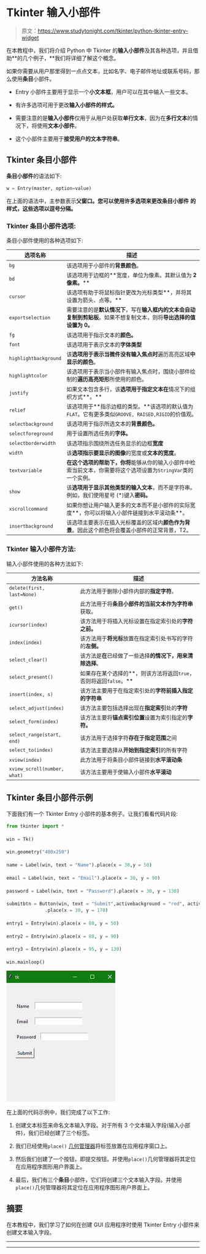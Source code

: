 # Tkinter 输入小部件

> 原文：<https://www.studytonight.com/tkinter/python-tkinter-entry-widget>

在本教程中，我们将介绍 Python 中 Tkinter 的**输入小部件**及其各种选项，并且借助**的几个例子，**我们将详细了解这个概念。

如果你需要从用户那里得到一点点文本，比如名字、电子邮件地址或联系号码，那么使用**条目**小部件。

*   Entry 小部件主要用于显示一个**小文本框**，用户可以在其中输入一些文本。

*   有许多选项可用于更改**输入小部件的样式。**

*   需要注意的是**输入小部件**仅用于从用户处获取**单行文本**，因为在**多行文本**的情况下，将使用**文本小部件**。

*   这个小部件主要用于**接受用户的文本字符串**。

## Tkinter 条目小部件

**条目小部件**的语法如下:

```py
w = Entry(master, option=value)
```

在上面的语法中，主参数表示**父窗口。**您可以使用许多选项来更改**条目小部件** **的样式，这些选项以逗号分隔。**

### Tkinter 条目小部件选项:

条目小部件使用的各种选项如下:

| **选项名称** | **描述** |
| --- | --- |
| `bg` | 该选项用于小部件的**背景颜色**。 |
| `bd` | 该选项用于边框的**宽度，单位为像素。其默认值为 **2 像素。**** |
| `cursor` | 该选项有助于将鼠标指针更改为光标类型**，并将其设置为箭头、点等。** |
| `exportselection` | 需要注意的是**默认情况下**，写在**输入框内的文本会自动复制到剪贴板**。如果不想复制文本，则将**导出选择的值设置为 0。** |
| `fg` | 该选项用于指示文本的**颜色。** |
| `font` | 该选项用于表示文本的**字体类型** |
| `highlightbackground` | 该**选项用于表示当微件没有输入焦点时**遍历高亮区域**中显示的颜色**。 |
| `highlightcolor` | 该选项用于表示当小部件有输入焦点时，围绕小部件绘制的**遍历高亮矩形**所使用的颜色。 |
| `justify` | 如果文本包含多行，该**选项用于指定文本在**情况下的组织方式**。** |
| `relief` | 该选项用于**指示边框的类型。**该选项的默认值为`FLAT`。它有更多类似`GROOVE, RAISED,RIGID`的价值观。 |
| `selectbackground` | 该选项用于指示所选文本的**背景颜色。** |
| `selectforeground` | 用于设置所选任务的**字体。** |
| `selectborderwidth` | 该选项指示围绕所选任务显示的边框**宽度** |
| `width` | 该**选项指示要显示的图像**的宽度或**文本的宽度**。 |
| `textvariable` | **在这个选项的帮助下，你将**能够从你的输入小部件中检索当前文本，你需要将这个选项设置为`StringVar`类的一个实例。 |
| `show` | 该**选项用于显示其他类型的输入文本**，而不是字符串。例如，我们使用星号 (*)键入**密码。** |
| `xscrollcommand` | 如果你想让用户输入更多的文本而不是小部件的实际宽度**，你可以将输入小部件链接到水平滚动条**。 |
| `insertbackground` | 该选项主要表示在插入光标覆盖的区域内**颜色作为背景**。因此这个颜色将会覆盖小部件的正常背景，T2。 |

### Tkinter 输入小部件方法:

输入小部件使用的各种方法如下:

| **方法名称** | **描述** |
| --- | --- |
| `delete(first, last=None)` | 此方法用于删除小部件内部的**指定字符**。 |
| `get()` | 此方法用于将**条目小部件的当前文本作为字符串**获取。 |
| `icursor(index)` | 该方法用于将插入光标设置在指定索引处的**字符之前。** |
| `index(index)` | 该方法用于**将光标**放置在指定索引处书写的字符的**左侧。** |
| `select_clear()` | 该方法是**在**已经做了一些选择**的情况下，用来清除选择**。 |
| `select_present()` | 如果存在某个选择的**，则该方法将返回`true`，否则将返回`false`。** |
| `insert(index, s)` | 该方法主要用于在指定索引处的**字符前插入指定的字符串** |
| `select_adjust(index)` | 该方法主要包括选择出现在**指定索引**处的**字符** |
| `select_form(index)` | 该方法主要将**锚点索引位置**设置为索引指定的**字符。** |
| `select_range(start, end)` | 该方法用于选择字符**存在于指定范围**之间 |
| `select_to(index)` | 该方法主要选择从**开始到指定索引**的所有字符 |
| `xview(index)` | 此方法用于将条目小部件链接到**水平滚动条** |
| `xview_scroll(number, what)` | 该方法主要用于使输入小部件**水平滚动** |

## Tkinter 条目小部件示例

下面我们有一个 Tkinter Entry 小部件的基本例子。让我们看看代码片段:

```py
from tkinter import * 

win = Tk()  

win.geometry("400x250")  

name = Label(win, text = "Name").place(x = 30,y = 50)  

email = Label(win, text = "Email").place(x = 30, y = 90)  

password = Label(win, text = "Password").place(x = 30, y = 130)  

submitbtn = Button(win, text = "Submit",activebackground = "red", activeforeground = "blue")
              .place(x = 30, y = 170)  

entry1 = Entry(win).place(x = 80, y = 50)  

entry2 = Entry(win).place(x = 80, y = 90)  

entry3 = Entry(win).place(x = 95, y = 130)  

win.mainloop()
```

![](img/1992f7d8d69290ae33b27c9ecf0355a5.png)

在上面的代码示例中，我们完成了以下工作:

1.  创建文本标签来命名文本输入字段。对于所有 3 个文本输入字段(输入小部件)，我们已经创建了三个标签。

2.  我们已经使用`place()` [几何管理器](https://www.studytonight.com/tkinter/python-tkinter-geometry-manager)将标签放置在应用程序窗口上。

3.  然后我们创建了一个按钮，即提交按钮。并使用`place()`几何管理器将其定位在应用程序图形用户界面上。

4.  最后，我们有三个**条目**小部件，它们将创建三个文本输入字段。并使用`place()`几何管理器将其定位在应用程序图形用户界面上。

## 摘要

在本教程中，我们学习了如何在创建 GUI 应用程序时使用 Tkinter Entry 小部件来创建文本输入字段。

* * *

* * *